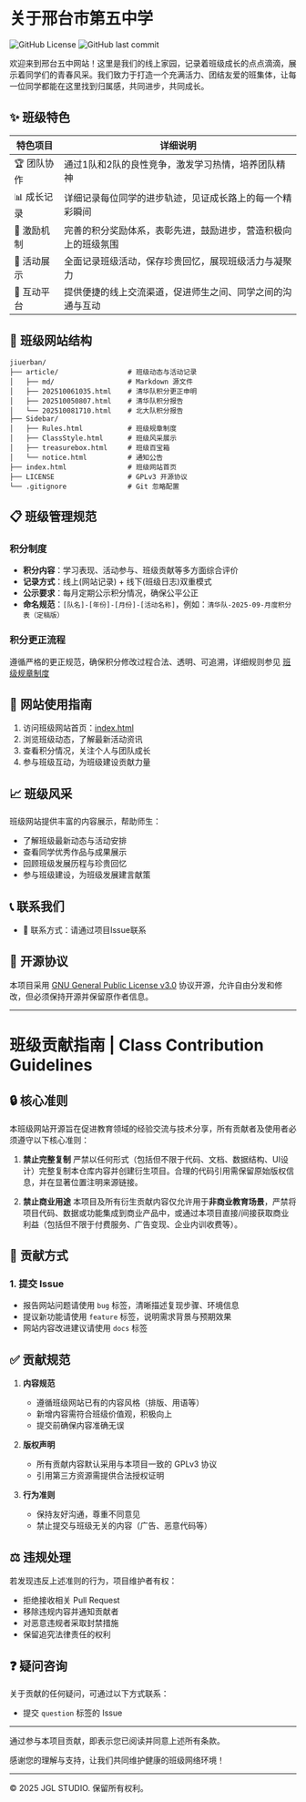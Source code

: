 # 关于邢台市第五中学

![GitHub License](https://img.shields.io/github/license/jiugulixiaoniu/JYEZ-0902-Chinese-Evaluation-Group.io)
![GitHub last commit](https://img.shields.io/github/last-commit/jiugulixiaoniu/JYEZ-0902-Chinese-Evaluation-Group.io)

欢迎来到邢台五中网站！这里是我们的线上家园，记录着班级成长的点点滴滴，展示着同学们的青春风采。我们致力于打造一个充满活力、团结友爱的班集体，让每一位同学都能在这里找到归属感，共同进步，共同成长。

## ✨ 班级特色

| 特色项目 | 详细说明 |
|---------|---------|
| 🏆 团队协作 | 通过1队和2队的良性竞争，激发学习热情，培养团队精神 |
| 📊 成长记录 | 详细记录每位同学的进步轨迹，见证成长路上的每一个精彩瞬间 |
| 🔋 激励机制 | 完善的积分奖励体系，表彰先进，鼓励进步，营造积极向上的班级氛围 |
| 📝 活动展示 | 全面记录班级活动，保存珍贵回忆，展现班级活力与凝聚力 |
| 📱 互动平台 | 提供便捷的线上交流渠道，促进师生之间、同学之间的沟通与互动 |

## 📁 班级网站结构

```
jiuerban/
├── article/                 # 班级动态与活动记录
│   ├── md/                  # Markdown 源文件
│   ├── 202510061035.html    # 清华队积分更正申明
│   ├── 202510050807.html    # 清华队积分报告
│   └── 202510081710.html    # 北大队积分报告
├── Sidebar/
│   ├── Rules.html           # 班级规章制度
│   ├── ClassStyle.html      # 班级风采展示
│   ├── treasurebox.html     # 班级百宝箱
│   └── notice.html          # 通知公告
├── index.html               # 班级网站首页
├── LICENSE                  # GPLv3 开源协议
└── .gitignore               # Git 忽略配置
```

## 📋 班级管理规范

### 积分制度
- **积分内容**：学习表现、活动参与、班级贡献等多方面综合评价
- **记录方式**：线上(网站记录) + 线下(班级日志)双重模式
- **公示要求**：每月定期公示积分情况，确保公平公正
- **命名规范**：`[队名]-[年份]-[月份]-[活动名称]`，例如：`清华队-2025-09-月度积分表（定稿版）`

### 积分更正流程
遵循严格的更正规范，确保积分修改过程合法、透明、可追溯，详细规则参见 [班级规章制度](https://jiugulixiaoniu.github.io/jiuerban/Sidebar/Rules.html)

## 🚀 网站使用指南

1. 访问班级网站首页：[index.html](https://jiugulixiaoniu.github.io/jiuerban/index.html)
2. 浏览班级动态，了解最新活动资讯
3. 查看积分情况，关注个人与团队成长
4. 参与班级互动，为班级建设贡献力量

## 📈 班级风采

班级网站提供丰富的内容展示，帮助师生：
- 了解班级最新动态与活动安排
- 查看同学优秀作品与成果展示
- 回顾班级发展历程与珍贵回忆
- 参与班级建设，为班级发展建言献策

## 📞 联系我们

- 📧 联系方式：请通过项目Issue联系

## 📜 开源协议

本项目采用 [GNU General Public License v3.0](LICENSE) 协议开源，允许自由分发和修改，但必须保持开源并保留原作者信息。

---

# 班级贡献指南 | Class Contribution Guidelines

## 🔒 核心准则

本班级网站开源旨在促进教育领域的经验交流与技术分享，所有贡献者及使用者必须遵守以下核心准则：

1. **禁止完整复制**
   严禁以任何形式（包括但不限于代码、文档、数据结构、UI设计）完整复制本仓库内容并创建衍生项目。合理的代码引用需保留原始版权信息，并在显著位置注明来源链接。

2. **禁止商业用途**
   本项目及所有衍生贡献内容仅允许用于**非商业教育场景**，严禁将项目代码、数据或功能集成到商业产品中，或通过本项目直接/间接获取商业利益（包括但不限于付费服务、广告变现、企业内训收费等）。

## 🤝 贡献方式

### 1. 提交 Issue
- 报告网站问题请使用 `bug` 标签，清晰描述复现步骤、环境信息
- 提议新功能请使用 `feature` 标签，说明需求背景与预期效果
- 网站内容改进建议请使用 `docs` 标签

## ✅ 贡献规范

1. **内容规范**
   - 遵循班级网站已有的内容风格（排版、用语等）
   - 新增内容需符合班级价值观，积极向上
   - 提交前确保内容准确无误

2. **版权声明**
   - 所有贡献内容默认采用与本项目一致的 GPLv3 协议
   - 引用第三方资源需提供合法授权证明

3. **行为准则**
   - 保持友好沟通，尊重不同意见
   - 禁止提交与班级无关的内容（广告、恶意代码等）

## ⚖️ 违规处理

若发现违反上述准则的行为，项目维护者有权：
- 拒绝接收相关 Pull Request
- 移除违规内容并通知贡献者
- 对恶意违规者采取封禁措施
- 保留追究法律责任的权利

## ❓ 疑问咨询

关于贡献的任何疑问，可通过以下方式联系：
- 提交 `question` 标签的 Issue

---

通过参与本项目贡献，即表示您已阅读并同意上述所有条款。

感谢您的理解与支持，让我们共同维护健康的班级网络环境！

---

© 2025 JGL STUDIO. 保留所有权利。